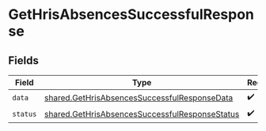 # GetHrisAbsencesSuccessfulResponse


## Fields

| Field                                                                                                            | Type                                                                                                             | Required                                                                                                         | Description                                                                                                      |
| ---------------------------------------------------------------------------------------------------------------- | ---------------------------------------------------------------------------------------------------------------- | ---------------------------------------------------------------------------------------------------------------- | ---------------------------------------------------------------------------------------------------------------- |
| `data`                                                                                                           | [shared.GetHrisAbsencesSuccessfulResponseData](../../models/shared/gethrisabsencessuccessfulresponsedata.md)     | :heavy_check_mark:                                                                                               | N/A                                                                                                              |
| `status`                                                                                                         | [shared.GetHrisAbsencesSuccessfulResponseStatus](../../models/shared/gethrisabsencessuccessfulresponsestatus.md) | :heavy_check_mark:                                                                                               | N/A                                                                                                              |